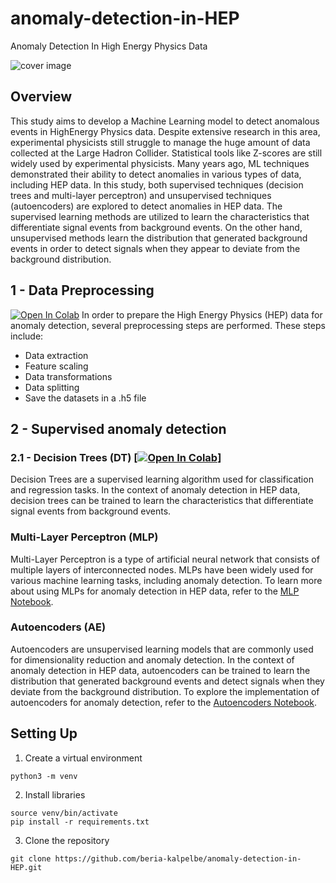 # anomaly-detection-in-HEP
Anomaly Detection In High Energy Physics Data

![cover image](https://www.openaccessgovernment.org/wp-content/uploads/2019/07/dreamstime_m_85270302.jpg)

## Overview
This study aims to develop a Machine Learning model to detect anomalous events in HighEnergy Physics data. Despite extensive research in this area, experimental physicists still struggle to manage the huge amount of data collected at the Large Hadron Collider. Statistical tools like Z-scores are still widely used by experimental physicists. Many years ago, ML techniques demonstrated their ability to detect anomalies in various types of data, including HEP data. In this study, both supervised techniques (decision trees and multi-layer perceptron) and unsupervised techniques (autoencoders) are explored to detect anomalies in HEP data. The supervised learning methods are utilized to learn the characteristics that differentiate signal events from background events. On the other hand, unsupervised methods learn the distribution that generated background events in order to detect signals when they appear to deviate from the background distribution.

## 1 - Data Preprocessing
<a href="https://colab.research.google.com/github/beria-kalpelbe/anomaly-detection-in-HEP/blob/main/data_preprocessing.ipynb" target="_parent"><img src="https://colab.research.google.com/assets/colab-badge.svg" alt="Open In Colab"/></a>
In order to prepare the High Energy Physics (HEP) data for anomaly detection, several preprocessing steps are performed. These steps include:
- Data extraction
- Feature scaling
- Data transformations
- Data splitting
- Save the datasets in a .h5 file

## 2 - Supervised anomaly detection
### 2.1 - Decision Trees (DT) [<a href="https://colab.research.google.com/github/beria-kalpelbe/anomaly-detection-in-HEP/blob/main/data_preprocessing.ipynb" target="_parent"><img src="https://colab.research.google.com/assets/colab-badge.svg" alt="Open In Colab"/></a>]
Decision Trees are a supervised learning algorithm used for classification and regression tasks. In the context of anomaly detection in HEP data, decision trees can be trained to learn the characteristics that differentiate signal events from background events. 

### Multi-Layer Perceptron (MLP)
Multi-Layer Perceptron is a type of artificial neural network that consists of multiple layers of interconnected nodes. MLPs have been widely used for various machine learning tasks, including anomaly detection. To learn more about using MLPs for anomaly detection in HEP data, refer to the [MLP Notebook](https://colab.research.google.com/...).

### Autoencoders (AE)
Autoencoders are unsupervised learning models that are commonly used for dimensionality reduction and anomaly detection. In the context of anomaly detection in HEP data, autoencoders can be trained to learn the distribution that generated background events and detect signals when they deviate from the background distribution. To explore the implementation of autoencoders for anomaly detection, refer to the [Autoencoders Notebook](https://colab.research.google.com/...).


## Setting Up
1. Create a virtual environment
```
python3 -m venv
```
2. Install libraries
```
source venv/bin/activate
pip install -r requirements.txt
```
3. Clone the repository
```
git clone https://github.com/beria-kalpelbe/anomaly-detection-in-HEP.git
```
